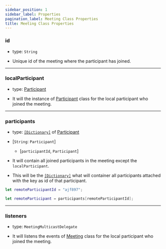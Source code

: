 ```yaml
---
sidebar_position: 1
sidebar_label: Properties
pagination_label: Meeting Class Properties
title: Meeting Class Properties
---
```


<div class="sdk-api-ref-only-h4">

### id

- type: `String`

- Unique id of the meeting where the participant has joined.

---

### localParticipant

- type: [Participant](./)

- It will the instance of [Participant](./) class for the local participant who joined the meeting.

---

### participants

- type: [`[Dictionary]`](https://developer.apple.com/documentation/swift/dictionary) of [Participant](./)

- [`String`: `Participant`]

  - [`participantId`, `Participant`]

- It will contain all joined participants in the meeting except the `localParticipant`.

- This will be the [`[Dictionary]`](https://developer.apple.com/documentation/swift/dictionary) what will container all participants attached with the key as id of that participant.

```swift
let remoteParticipantId = "ajf897";

let remoteParticipant = participants[remoteParticipantId];
```

---

### listeners

- type: `MeetingMulticastDelegate`

- It will listens the events of [Meeting](./) class for the local participant who joined the meeting.

</div>
